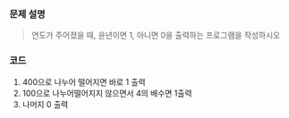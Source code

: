 ### 문제 설명
> 연도가 주어졌을 때, 윤년이면 1, 아니면 0을 출력하는 프로그램을 작성하시오

### 코드
1. 400으로 나누어 떨어지면 바로 1 출력
2. 100으로 나누어떨어지지 않으면서 4의 배수면 1출력
3. 나머지 0 출력